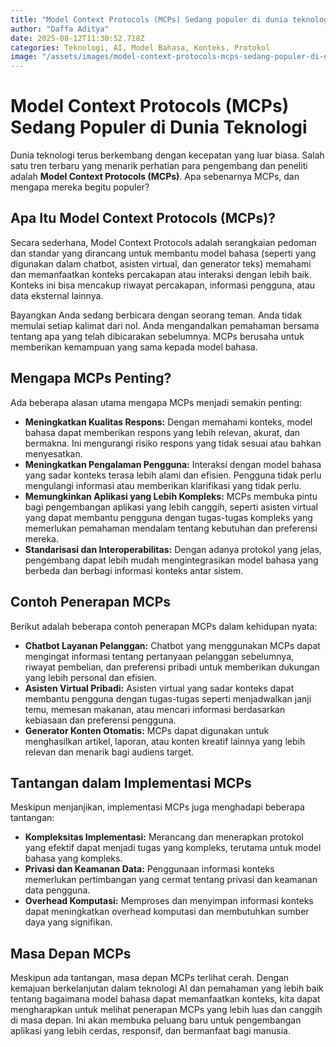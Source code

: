 ```yaml
---
title: "Model Context Protocols (MCPs) Sedang populer di dunia teknologi"
author: "Daffa Aditya"
date: 2025-08-12T11:30:52.718Z
categories: Teknologi, AI, Model Bahasa, Konteks, Protokol
image: "/assets/images/model-context-protocols-mcps-sedang-populer-di-dunia-teknologi.webp"
---
```


# Model Context Protocols (MCPs) Sedang Populer di Dunia Teknologi

Dunia teknologi terus berkembang dengan kecepatan yang luar biasa. Salah satu tren terbaru yang menarik perhatian para pengembang dan peneliti adalah **Model Context Protocols (MCPs)**. Apa sebenarnya MCPs, dan mengapa mereka begitu populer?

## Apa Itu Model Context Protocols (MCPs)?

Secara sederhana, Model Context Protocols adalah serangkaian pedoman dan standar yang dirancang untuk membantu model bahasa (seperti yang digunakan dalam chatbot, asisten virtual, dan generator teks) memahami dan memanfaatkan konteks percakapan atau interaksi dengan lebih baik. Konteks ini bisa mencakup riwayat percakapan, informasi pengguna, atau data eksternal lainnya.

Bayangkan Anda sedang berbicara dengan seorang teman. Anda tidak memulai setiap kalimat dari nol. Anda mengandalkan pemahaman bersama tentang apa yang telah dibicarakan sebelumnya. MCPs berusaha untuk memberikan kemampuan yang sama kepada model bahasa.

## Mengapa MCPs Penting?

Ada beberapa alasan utama mengapa MCPs menjadi semakin penting:

*   **Meningkatkan Kualitas Respons:** Dengan memahami konteks, model bahasa dapat memberikan respons yang lebih relevan, akurat, dan bermakna. Ini mengurangi risiko respons yang tidak sesuai atau bahkan menyesatkan.
*   **Meningkatkan Pengalaman Pengguna:** Interaksi dengan model bahasa yang sadar konteks terasa lebih alami dan efisien. Pengguna tidak perlu mengulangi informasi atau memberikan klarifikasi yang tidak perlu.
*   **Memungkinkan Aplikasi yang Lebih Kompleks:** MCPs membuka pintu bagi pengembangan aplikasi yang lebih canggih, seperti asisten virtual yang dapat membantu pengguna dengan tugas-tugas kompleks yang memerlukan pemahaman mendalam tentang kebutuhan dan preferensi mereka.
*   **Standarisasi dan Interoperabilitas:** Dengan adanya protokol yang jelas, pengembang dapat lebih mudah mengintegrasikan model bahasa yang berbeda dan berbagi informasi konteks antar sistem.

## Contoh Penerapan MCPs

Berikut adalah beberapa contoh penerapan MCPs dalam kehidupan nyata:

*   **Chatbot Layanan Pelanggan:** Chatbot yang menggunakan MCPs dapat mengingat informasi tentang pertanyaan pelanggan sebelumnya, riwayat pembelian, dan preferensi pribadi untuk memberikan dukungan yang lebih personal dan efisien.
*   **Asisten Virtual Pribadi:** Asisten virtual yang sadar konteks dapat membantu pengguna dengan tugas-tugas seperti menjadwalkan janji temu, memesan makanan, atau mencari informasi berdasarkan kebiasaan dan preferensi pengguna.
*   **Generator Konten Otomatis:** MCPs dapat digunakan untuk menghasilkan artikel, laporan, atau konten kreatif lainnya yang lebih relevan dan menarik bagi audiens target.

## Tantangan dalam Implementasi MCPs

Meskipun menjanjikan, implementasi MCPs juga menghadapi beberapa tantangan:

*   **Kompleksitas Implementasi:** Merancang dan menerapkan protokol yang efektif dapat menjadi tugas yang kompleks, terutama untuk model bahasa yang kompleks.
*   **Privasi dan Keamanan Data:** Penggunaan informasi konteks memerlukan pertimbangan yang cermat tentang privasi dan keamanan data pengguna.
*   **Overhead Komputasi:** Memproses dan menyimpan informasi konteks dapat meningkatkan overhead komputasi dan membutuhkan sumber daya yang signifikan.

## Masa Depan MCPs

Meskipun ada tantangan, masa depan MCPs terlihat cerah. Dengan kemajuan berkelanjutan dalam teknologi AI dan pemahaman yang lebih baik tentang bagaimana model bahasa dapat memanfaatkan konteks, kita dapat mengharapkan untuk melihat penerapan MCPs yang lebih luas dan canggih di masa depan. Ini akan membuka peluang baru untuk pengembangan aplikasi yang lebih cerdas, responsif, dan bermanfaat bagi manusia.